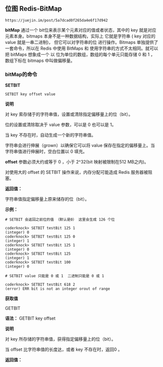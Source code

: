 ## 位图 Redis-BitMap ##

	https://juejin.im/post/5a7dcad0f265da4e6f17d942

**bitMap** 通过一个 bit位来表示某个元素对应的值或者状态，其中的 key 就是对应元素本身。bitmaps 本身不是一种数据结构，实际上 它就是字符串 ( key 对应的 value 就是一串二进制)， 但它可以对字符串的位 进行操作。Bitmaps 单独提供了一套命令，所以在 Redis 中使用 BitMaps 和 使用字符串的方式不太相同。就可以把 bitMaps 想象成一个 以 位为单位的数组，数组的每个单元只能存储  0 和 1 ，数组下标在 bitmaps 中叫做偏移量。


### bitMap的命令 ###


**SETBIT**

	SETBIT key offset value

**说明**

对 key 索存储于的字符串值，设置或清除指定偏移量上的位（bit）。

位的设置或清除取决于 value 参数，可以是 0 也可以是 1。

当 key 不存在时，自动生成一个新的字符串值。

字符串会进行伸展（grown）以确保它可以将 value 保存在指定的偏移量上。当字符串值进行伸展时，空白位置以 0 填充。

**offset** 参数必须大约或等于 0 ，小于 2^32(bit 映射被限制在512 MB之内)。

对使用大的 offset 的 SETBIT 操作来说，内存分配可能造成 Redis 服务器被阻塞。


**返回值：**

字符串值指定偏移量上原来储存的位（bit）。

**示例：**

	# SETBIT 会返回之前位的值 （默认是0） 这里会生成 126 个位

	coderknock> SETBIT testBit 125 1
	(integer) 0
	coderknock> SETBIT testBit 125 0
	(integer) 1
	coderknock> SETBIT testBit 125 1
	(integer) 0
	coderknock> SETBIT testBit 125
	(integer) 1
	coderknock> SETBIT testBit 100
	(integer) 0

	# SETBIT value 只能是 0 或 1  二进制只能是 0 或 1

	coderknock> SETBIT testBit 618 2
	(error) ERR bit is not an integer orout of range


**获取值**

GETBIT

**语法：**  GETBIT key offset

**说明** 

对 key 所存储的字符串值，获得指定偏移量上的位（bit）。

当 offset 比字符串值的长度达，或者 key 不存在时，返回0 。

**返回值：** 
